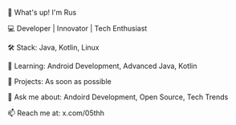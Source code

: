 👋 What's up! I'm Rus

💻 Developer | Innovator | Tech Enthusiast

🛠 Stack: Java, Kotlin, Linux

🌱 Learning: Android Development, Advanced Java, Kotlin

🚀 Projects: As soon as possible

💬 Ask me about: Andoird Development, Open Source, Tech Trends

📫 Reach me at: x.com/05thh


